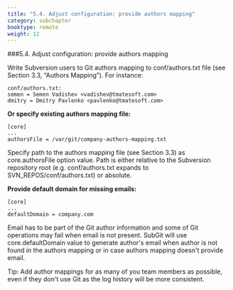 ```yaml
---
title: "5.4. Adjust configuration: provide authors mapping"
category: subchapter
booktype: remote
weight: 12
---
```

###5.4. Adjust configuration: provide authors mapping

Write Subversion users to Git authors mapping to conf/authors.txt file (see Section 3.3, “Authors Mapping”). For instance:

    conf/authors.txt:
    semen = Semen Vadishev <vadishev@tmatesoft.com>
    dmitry = Dmitry Pavlenko <pavlenko@tmatesoft.com>

**Or specify existing authors mapping file:**

    [core]
    ...
    authorsFile = /var/git/company-authors-mapping.txt

Specify path to the authors mapping file (see Section 3.3) as core.authorsFile option value. Path is either relative to the Subversion repository root (e.g. conf/authors.txt expands to SVN_REPOS/conf/authors.txt) or absolute.

**Provide default domain for missing emails:**

    [core]
    ...
    defaultDomain = company.com

Email has to be part of the Git author information and some of Git operations may fail when email is not present. SubGit will use core.defaultDomain value to generate author's email when author is not found in the authors mapping or in case authors mapping doesn't provide email.

Tip: Add author mappings for as many of you team members as possible, even if they don't use Git as the log history will be more consistent.

[](#up)